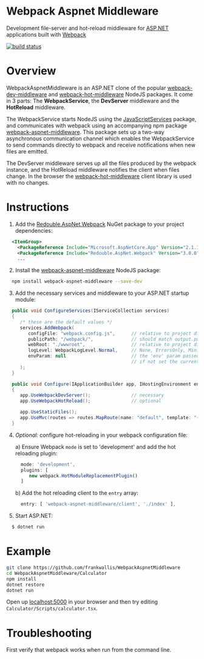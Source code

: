 # Webpack Aspnet Middleware

Development file-server and hot-reload middleware for [ASP.NET](https://github.com/aspnet) applications built with [Webpack](https://github.com/webpack/webpack)

[![build status](https://secure.travis-ci.org/frankwallis/WebpackAspnetMiddleware.png?branch=master)](http://travis-ci.org/frankwallis/WebpackAspnetMiddleware)

# Overview

WebpackAspnetMiddleware is an ASP.NET clone of the popular [webpack-dev-middleware](https://github.com/webpack/webpack-dev-middleware) and [webpack-hot-middleware](https://github.com/glenjamin/webpack-hot-middleware) NodeJS packages. It come in 3 parts: The **WebpackService**, the **DevServer** middleware and the **HotReload** middleware.

The WebpackService starts NodeJS using the [JavaScriptServices](https://github.com/aspnet/JavaScriptServices) package, and communicates with webpack using an accompanying npm package [webpack-aspnet-middleware](https://www.npmjs.com/package/webpack-aspnet-middleware). This package sets up a two-way asynchronous communication channel which enables the WebpackService to send commands directly to webpack and receive notifications when new files are emitted.

The DevServer middleware serves up all the files produced by the webpack instance, and the HotReload middleware notifies the client when files change. In the browser the [webpack-hot-middleware](https://github.com/glenjamin/webpack-hot-middleware) client library is used with no changes.


# Instructions
1) Add the [Redouble.AspNet.Webpack](https://www.nuget.org/packages/Redouble.Aspnet.Webpack/) NuGet package to your project dependencies:
```xml
  <ItemGroup>
    <PackageReference Include="Microsoft.AspNetCore.App" Version="2.1.1" />
    <PackageReference Include="Redouble.AspNet.Webpack" Version="3.0.0" />
    ...
```

2) Install the [webpack-aspnet-middleware](https://www.npmjs.com/package/webpack-aspnet-middleware) NodeJS package:
```sh
  npm install webpack-aspnet-middleware --save-dev
```

3) Add the necessary services and middleware to your ASP.NET startup module:
```cs
  public void ConfigureServices(IServiceCollection services)
  {    
     /* these are the default values */   
     services.AddWebpack(
        configFile: "webpack.config.js",      // relative to project directory
        publicPath: "/webpack/",              // should match output.publicPath in your webpack config
        webRoot: "./wwwroot",                 // relative to project directory
        logLevel: WebpackLogLevel.Normal,     // None, ErrorsOnly, Minimal, Normal or Verbose
        envParam: null                        // the 'env' param passed to webpack.config.js,
                                              // if not set the current environment name is passed
     );       
  }

  public void Configure(IApplicationBuilder app, IHostingEnvironment env, ILoggerFactory loggerFactory)
  {
     app.UseWebpackDevServer();               // necessary
     app.UseWebpackHotReload();               // optional

     app.UseStaticFiles();
     app.UseMvc(routes => routes.MapRoute(name: "default", template: "{controller=Home}/{action=Index}/{id?}"));
  }
```

4) *Optional:* configure hot-reloading in your webpack configuration file:

    a) Ensure Webpack ```mode``` is set to 'development' and add the hot reloading plugin:
    ```js
      mode: 'development',
      plugins: [
         new webpack.HotModuleReplacementPlugin()
      ]
    ```
    b) Add the hot reloading client to the ```entry``` array:
    ```js
      entry: [ 'webpack-aspnet-middleware/client', './index' ],
    ```
5) Start ASP.NET:
```sh
  $ dotnet run
```

# Example

```sh
git clone https://github.com/frankwallis/WebpackAspnetMiddleware
cd WebpackAspnetMiddleware/Calculator
npm install
dotnet restore
dotnet run
```
Open up [localhost:5000](http://localhost:5000) in your browser and then try editing ```Calculator/Scripts/calculator.tsx```.

# Troubleshooting

First verify that webpack works when run from the command line.
